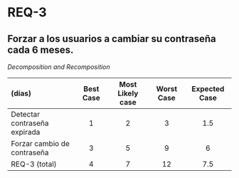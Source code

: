 # REQ-3
## Forzar a los usuarios a cambiar su contraseña cada 6 meses.

<i>Decomposition and Recomposition</i>

| (días)                         | Best Case |  Most Likely case |  Worst Case |  Expected Case | 
| :---                          |    :----:   |     :----:   |     :----:   |     :----:   | 
| Detectar contraseña expirada  | 1           |  2       |  3       |  1.5      | 
| Forzar cambio de contraseña  | 3            |  5     |  9      |  6       | 
| REQ-3 (total)                 | 4            |  7     |  12      |  7.5       | 
